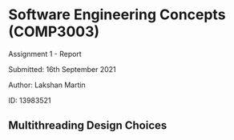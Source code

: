 # Software Engineering Concepts (COMP3003)

Assignment 1 - Report

Submitted: 16th September 2021

Author: Lakshan Martin

ID: 13983521



## Multithreading Design Choices



